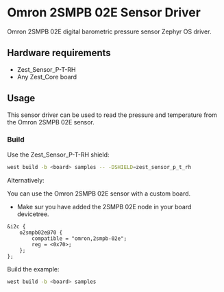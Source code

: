 # Omron 2SMPB 02E Sensor Driver

Omron 2SMPB 02E digital barometric pressure sensor Zephyr OS driver.

## Hardware requirements
- Zest_Sensor_P-T-RH
- Any Zest_Core board

## Usage
This sensor driver can be used to read the pressure and temperature from the Omron 2SMPB 02E sensor.

### Build
Use the Zest_Sensor_P-T-RH shield:
```bash
west build -b <board> samples -- -DSHIELD=zest_sensor_p_t_rh
```

Alternatively:

You can use the Omron 2SMPB 02E sensor with a custom board.
- Make sur you have added the 2SMPB 02E node in your board devicetree.

```dts
&i2c {
    o2smpb02e@70 {
		compatible = "omron,2smpb-02e";
		reg = <0x70>;
	};
};
```

Build the example:
```bash
west build -b <board> samples
```
